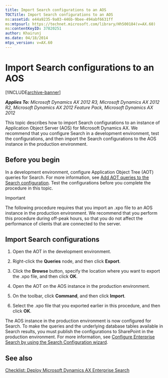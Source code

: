 ```yaml
---
title: Import Search configurations to an AOS
TOCTitle: Import Search configurations to an AOS
ms:assetid: e44a9235-9a03-446b-9bee-494abf6631ff
ms:mtpsurl: https://technet.microsoft.com/library/Hh500184(v=AX.60)
ms:contentKeyID: 37820251
author: Khairunj
ms.date: 04/18/2014
mtps_version: v=AX.60
---
```


# Import Search configurations to an AOS 


[!INCLUDE[archive-banner](includes/archive-banner.md)]


_**Applies To:** Microsoft Dynamics AX 2012 R3, Microsoft Dynamics AX 2012 R2, Microsoft Dynamics AX 2012 Feature Pack, Microsoft Dynamics AX 2012_

This topic describes how to import Search configurations to an instance of Application Object Server (AOS) for Microsoft Dynamics AX. We recommend that you configure Search in a development environment, test the configurations, and then import the Search configurations to the AOS instance in the production environment.

## Before you begin

In a development environment, configure Application Object Tree (AOT) queries for Search. For more information, see [Add AOT queries to the Search configuration](add-aot-queries-to-the-search-configuration.md). Test the configurations before you complete the procedure in this topic.


> [!IMPORTANT]
> <P>The following procedure requires that you import an .xpo file to an AOS instance in the production environment. We recommend that you perform this procedure during off-peak hours, so that you do not affect the performance of clients that are connected to the server.</P>



## Import Search configurations

1.  Open the AOT in the development environment.

2.  Right-click the **Queries** node, and then click **Export**.

3.  Click the **Browse** button, specify the location where you want to export the .xpo file, and then click **OK**.

4.  Open the AOT on the AOS instance in the production environment.

5.  On the toolbar, click **Command**, and then click **Import**.

6.  Select the .xpo file that you exported earlier in this procedure, and then click **OK**.

The AOS instance in the production environment is now configured for Search. To make the queries and the underlying database tables available in Search results, you must publish the configurations to SharePoint in the production environment. For more information, see [Configure Enterprise Search by using the Search Configuration wizard](configure-enterprise-search-by-using-the-search-configuration-wizard.md).

## See also

[Checklist: Deploy Microsoft Dynamics AX Enterprise Search](checklist-deploy-microsoft-dynamics-ax-enterprise-search.md)

  


